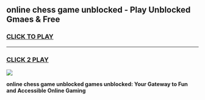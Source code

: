 
## online chess game unblocked - Play Unblocked Gmaes & Free
<h3>
<a href="https://news.freeplayer.one?title=online_chess_game_unblocked&ref=16F">CLICK TO PLAY</a></h3>
<hr>

<h3>
<a href="https://news.freeplayer.one?title=online_chess_game_unblocked&ref=16F">CLICK 2 PLAY</a>
  
</h3>

<a href="https://news.freeplayer.one?title=online_chess_game_unblocked&ref=16F/"><img src="https://clearcache.store/games.png"></a>


**online chess game unblocked games unblocked: Your Gateway to Fun and Accessible Online Gaming**
